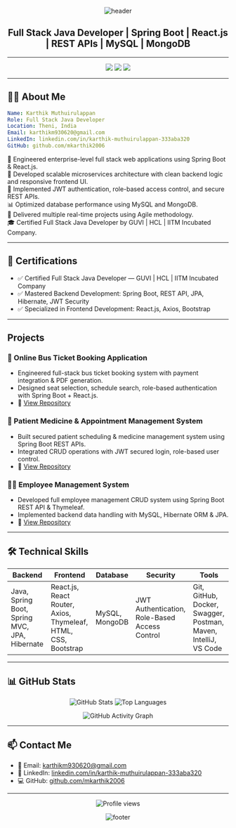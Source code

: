 
<p align="center">
  <img src="https://capsule-render.vercel.app/api?type=waving&color=0:4b6cb7,100:182848&height=200&section=header&text=Hi%20I'm%20Karthik%20Muthuirulappan%20👋&fontSize=35&fontColor=ffffff" alt="header">
</p>

<h2 align="center"> Full Stack Java Developer | Spring Boot | React.js | REST APIs | MySQL | MongoDB</h2>

---

<p align="center">
  <a href="mailto:karthikm930620@gmail.com"><img src="https://img.shields.io/badge/Email-D14836?style=for-the-badge&logo=gmail&logoColor=white"></a>
  <a href="https://www.linkedin.com/in/karthik-muthuirulappan-333aba320/"><img src="https://img.shields.io/badge/LinkedIn-0A66C2?style=for-the-badge&logo=linkedin&logoColor=white"></a>
  <a href="https://github.com/mkarthik2006"><img src="https://img.shields.io/badge/GitHub-100000?style=for-the-badge&logo=github&logoColor=white"></a>
</p>

---

## 👨‍💻 About Me

```yaml
Name: Karthik Muthuirulappan
Role: Full Stack Java Developer
Location: Theni, India
Email: karthikm930620@gmail.com
LinkedIn: linkedin.com/in/karthik-muthuirulappan-333aba320
GitHub: github.com/mkarthik2006
```

🎯 Engineered enterprise-level full stack web applications using Spring Boot & React.js.  
🔧 Developed scalable microservices architecture with clean backend logic and responsive frontend UI.  
🔐 Implemented JWT authentication, role-based access control, and secure REST APIs.  
📊 Optimized database performance using MySQL and MongoDB.  
🚀 Delivered multiple real-time projects using Agile methodology.  
🎓 Certified Full Stack Java Developer by GUVI | HCL | IITM Incubated Company.

---

## 💼 Certifications

- ✅ Certified Full Stack Java Developer — GUVI | HCL | IITM Incubated Company
- ✅ Mastered Backend Development: Spring Boot, REST API, JPA, Hibernate, JWT Security
- ✅ Specialized in Frontend Development: React.js, Axios, Bootstrap

---

##  Projects

### 🚌 Online Bus Ticket Booking Application  
- Engineered full-stack bus ticket booking system with payment integration & PDF generation.
- Designed seat selection, schedule search, role-based authentication with Spring Boot + React.js.
- 🔗 [View Repository](https://github.com/mkarthik2006/Bus_Ticket_Booking_Application_Project_3)

### 🏥 Patient Medicine & Appointment Management System  
- Built secured patient scheduling & medicine management system using Spring Boot REST APIs.
- Integrated CRUD operations with JWT secured login, role-based user control.
- 🔗 [View Repository](https://github.com/mkarthik2006/Patient_Medicine_AppointmentSystem_Application_Project_2)

### 👨‍💼 Employee Management System  
- Developed full employee management CRUD system using Spring Boot REST API & Thymeleaf.
- Implemented backend data handling with MySQL, Hibernate ORM & JPA.
- 🔗 [View Repository](https://github.com/mkarthik2006/Employee_Management_Application_Project_1)

---

## 🛠 Technical Skills

| Backend  | Frontend | Database | Security | Tools |
| -------- | -------- | -------- | -------- | -------- |
| Java, Spring Boot, Spring MVC, JPA, Hibernate | React.js, React Router, Axios, Thymeleaf, HTML, CSS, Bootstrap | MySQL, MongoDB | JWT Authentication, Role-Based Access Control | Git, GitHub, Docker, Swagger, Postman, Maven, IntelliJ, VS Code |

---

## 📊 GitHub Stats

<p align="center">
  <img src="https://github-readme-stats.vercel.app/api?username=mkarthik2006&show_icons=true&theme=radical" alt="GitHub Stats" />
  <img src="https://github-readme-stats.vercel.app/api/top-langs/?username=mkarthik2006&layout=compact&theme=radical" alt="Top Languages" />
</p>

<p align="center">
  <img src="https://github-readme-activity-graph.vercel.app/graph?username=mkarthik2006&theme=radical" alt="GitHub Activity Graph" />
</p>

---

## 📫 Contact Me

- 📧 Email: karthikm930620@gmail.com  
- 🔗 LinkedIn: [linkedin.com/in/karthik-muthuirulappan-333aba320](https://www.linkedin.com/in/karthik-muthuirulappan-333aba320/)  
- 💻 GitHub: [github.com/mkarthik2006](https://github.com/mkarthik2006)

---

<p align="center">
  <img src="https://komarev.com/ghpvc/?username=mkarthik2006&label=Profile%20views&color=0e75b6&style=flat" alt="Profile views" />
</p>

<p align="center">
  <img src="https://capsule-render.vercel.app/api?type=waving&color=0:182848,100:4b6cb7&height=150&section=footer&text=Thanks%20for%20visiting!&fontColor=ffffff" alt="footer">
</p>
